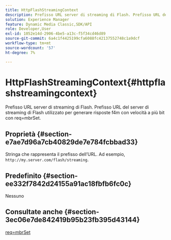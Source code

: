 ```yaml
---
title: HttpFlashStreamingContext
description: Prefisso URL server di streaming di Flash. Prefisso URL del server di streaming di Flash utilizzato per generare risposte f4m con velocità a più bit con req=mbrSet.
solution: Experience Manager
feature: Dynamic Media Classic,SDK/API
role: Developer,User
exl-id: 1052e14d-2906-4be5-a13c-f5f34cd46d89
source-git-commit: 6a4c1f4425199cfa6088fc42137552748c1a9dcf
workflow-type: tm+mt
source-wordcount: '57'
ht-degree: 7%

---
```


# HttpFlashStreamingContext{#httpflashstreamingcontext}

Prefisso URL server di streaming di Flash. Prefisso URL del server di streaming di Flash utilizzato per generare risposte f4m con velocità a più bit con req=mbrSet.

## Proprietà {#section-e7ae7d96a7cb40829de7e784fcbbad33}

Stringa che rappresenta il prefisso dell’URL. Ad esempio, `http://my.server.com/flash/streaming`.

## Predefinito {#section-ee332f7842d24155a91ac18fbfb6fc0c}

Nessuno

## Consultate anche {#section-3ec06e7de842419b95b23fb395d43144}

[req=mbrSet](../../../../../is-api/http-ref/image-serving-api-ref/c-http-protocol-reference/c-command-reference/r-req/r-mbrset.md#reference-603d75babde74508a878c27bd4cced73)
